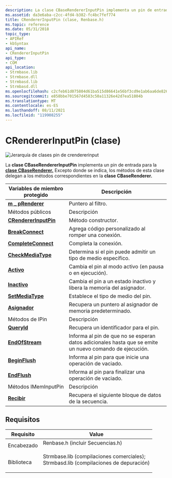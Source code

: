 ```yaml
---
description: La clase CBaseRendererInputPin implementa un pin de entrada para la clase CBaseRenderer. Excepto donde se indica, los métodos de esta clase delegan a los métodos correspondientes en la clase CBaseRenderer.
ms.assetid: da3e6aba-c2cc-4fd4-b382-fc4bc7fef774
title: CRendererInputPin (clase, Renbase.h)
ms.topic: reference
ms.date: 05/31/2018
topic_type:
- APIRef
- kbSyntax
api_name:
- CRendererInputPin
api_type:
- COM
api_location:
- Strmbase.lib
- Strmbase.dll
- Strmbasd.lib
- Strmbasd.dll
ms.openlocfilehash: c2cfeb61d075804d61ba515d86641e56bf3cd9e1ab6aa6de826a8bb7206be4fd
ms.sourcegitcommit: e858bbe701567d4583c50a11326e42d7ea51804b
ms.translationtype: MT
ms.contentlocale: es-ES
ms.lasthandoff: 08/11/2021
ms.locfileid: "119908255"
---
```

# <a name="crendererinputpin-class"></a>CRendererInputPin (clase)

![Jerarquía de clases pin de crendererinput](images/rbase01.png)

La **clase CBaseRendererInputPin** implementa un pin de entrada para la [**clase CBaseRenderer.**](cbaserenderer.md) Excepto donde se indica, los métodos de esta clase delegan a los métodos correspondientes en la **clase CBaseRenderer.**



| Variables de miembro protegido                                       | Descripción                                                                            |
|------------------------------------------------------------------|----------------------------------------------------------------------------------------|
| [**m \_ pRenderer**](crendererinputpin-m-prenderer.md)            | Puntero al filtro.                                                                 |
| Métodos públicos                                                   | Descripción                                                                            |
| [**CRendererInputPin**](crendererinputpin-crendererinputpin.md) | Método constructor.                                                                    |
| [**BreakConnect**](crendererinputpin-breakconnect.md)           | Agrega código personalizado al romper una conexión.                                       |
| [**CompleteConnect**](crendererinputpin-completeconnect.md)     | Completa la conexión.                                                              |
| [**CheckMediaType**](crendererinputpin-checkmediatype.md)       | Determina si el pin puede admitir un tipo de medio específico.                               |
| [**Activo**](crendererinputpin-active.md)                       | Cambia el pin al modo activo (en pausa o en ejecución).                               |
| [**Inactivo**](crendererinputpin-inactive.md)                   | Cambia el pin a un estado inactivo y libera la memoria del asignador.        |
| [**SetMediaType**](crendererinputpin-setmediatype.md)           | Establece el tipo de medio del pin.                                                        |
| [**Asignador**](crendererinputpin-allocator.md)                 | Recupera un puntero al asignador de memoria predeterminado.                                   |
| Métodos de IPin                                                     | Descripción                                                                            |
| [**QueryId**](crendererinputpin-queryid.md)                     | Recupera un identificador para el pin.                                                   |
| [**EndOfStream**](crendererinputpin-endofstream.md)             | Informa al pin de que no se esperan datos adicionales hasta que se emite un nuevo comando de ejecución. |
| [**BeginFlush**](crendererinputpin-beginflush.md)               | Informa al pin para que inicie una operación de vaciado.                                            |
| [**EndFlush**](crendererinputpin-endflush.md)                   | Informa al pin para finalizar una operación de vaciado.                                              |
| Métodos IMemInputPin                                             | Descripción                                                                            |
| [**Recibir**](crendererinputpin-receive.md)                     | Recupera el siguiente bloque de datos de la secuencia.                                      |



 

## <a name="requirements"></a>Requisitos



| Requisito | Value |
|--------------------|--------------------------------------------------------------------------------------------------------------------------------------------------------------------------------------------|
| Encabezado<br/>  | <dl> <dt>Renbase.h (incluir Secuencias.h)</dt> </dl>                                                                                   |
| Biblioteca<br/> | <dl> <dt>Strmbase.lib (compilaciones comerciales); </dt> <dt>Strmbasd.lib (compilaciones de depuración)</dt> </dl> |



 

 




